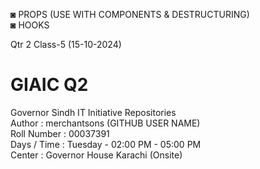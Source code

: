 ◙ PROPS (USE WITH COMPONENTS & DESTRUCTURING) <br>
◙ HOOKS <br>

Qtr 2 Class-5 (15-10-2024) <br>

# GIAIC Q2
Governor Sindh IT Initiative Repositories <br>
Author       : merchantsons (GITHUB USER NAME) <br>
Roll Number  : 00037391 <br>
Days / Time  : Tuesday - 02:00 PM - 05:00 PM <br>
Center       : Governor House Karachi (Onsite) <br>
